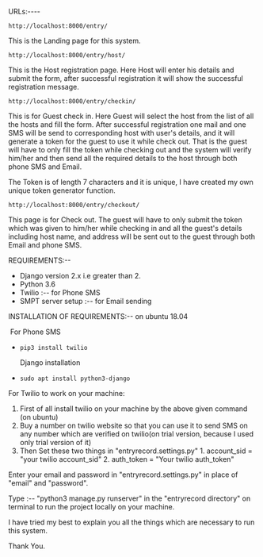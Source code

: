 URLs:----

```
http://localhost:8000/entry/
```

This is the Landing page for this system.

```
http://localhost:8000/entry/host/
```

This is the Host registration page. Here Host will enter his details and submit the form, after successful registration it will show the successful registration message.

```
http://localhost:8000/entry/checkin/
```

This is for Guest check in. Here Guest will select the host from the list of all the hosts and fill the form. After successful registration one mail and one SMS will be send to corresponding host with user's details, and it will generate a token for the guest to use it while check out. That is the guest will have to only fill the token while checking out and the system will verify him/her and then send all the required details to the host through both phone SMS and Email.

The Token is of length 7 characters and it is unique, I have created my own unique token generator function.

```
http://localhost:8000/entry/checkout/
```

This page is for Check out. The guest  will have to only submit the token which was given to him/her while checking in and all the guest's details including host name, and address will be sent out to the guest through both Email and phone SMS. 



REQUIREMENTS:--

- Django version 2.x i.e greater than 2.
- Python 3.6
- Twilio :-- for Phone SMS
- SMPT server setup :-- for Email sending



INSTALLATION OF REQUIREMENTS:--  on ubuntu 18.04

​	   For Phone SMS

- ```
  pip3 install twilio 
  ```

  Django installation

- ```
  sudo apt install python3-django
  ```



For Twilio to work on your machine:

1. First of all install twilio on your machine by the above given command (on ubuntu)
2. Buy a number on twilio website so that you can use it to send SMS on any number which are verified on twilio(on trial version, because I used only trial version of it)
3. Then Set these two things in "entryrecord.settings.py"
    	1. account_sid = "your twilio account_sid"
    	2. auth_token = "Your twilio auth_token"

Enter your email and password in "entryrecord.settings.py" in place of  "email" and "password".

Type :--   "python3 manage.py runserver" in the "entryrecord directory" on terminal to run the project locally on your machine. 



I have tried my best to explain you all the things which are necessary to run this system.

Thank You. 
